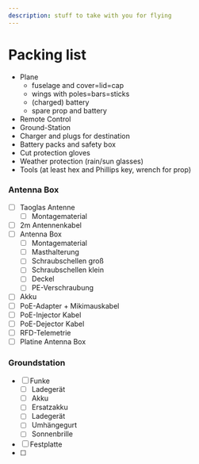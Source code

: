 ```yaml
---
description: stuff to take with you for flying
---
```


# Packing list

* Plane
  * fuselage and cover=lid=cap
  * wings with poles=bars=sticks
  * \(charged\) battery
  * spare prop and battery
* Remote Control
* Ground-Station
* Charger and plugs for destination
* Battery packs and safety box
* Cut protection gloves
* Weather protection \(rain/sun glasses\)
* Tools \(at least hex and Phillips key, wrench for prop\)

### Antenna Box

* [ ] Taoglas Antenne
  * [ ] Montagematerial
* [ ] 2m Antennenkabel
* [ ] Antenna Box
  * [ ] Montagematerial
  * [ ] Masthalterung
  * [ ] Schraubschellen groß
  * [ ] Schraubschellen klein
  * [ ] Deckel
  * [ ] PE-Verschraubung
* [ ] Akku
* [ ] PoE-Adapter + Mikimauskabel
* [ ] PoE-Injector Kabel                                                                                                                                                 
* [ ] PoE-Dejector Kabel
* [ ] RFD-Telemetrie
* [ ] Platine Antenna Box

### Groundstation

* [ ] Funke
  * [ ] Ladegerät
  * [ ] Akku
  * [ ] Ersatzakku
  * [ ] Ladegerät
  * [ ] Umhängegurt
  * [ ] Sonnenbrille
* [ ] Festplatte
* [ ] 


